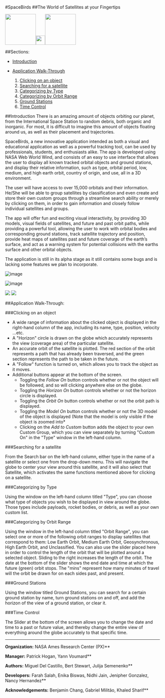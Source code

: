 #SpaceBirds 
##The World of Satellites at your Fingertips

<img src="https://upload.wikimedia.org/wikipedia/commons/thumb/e/e5/NASA_logo.svg/200px-NASA_logo.svg.png" height="100px" /><img src="http://oykun.com/images/journal-header-whitespace.png" width="30px" /><img src="https://upload.wikimedia.org/wikipedia/commons/thumb/6/6e/ESA_logo_simple.svg/200px-ESA_logo_simple.svg.png" height="100px" />

##Sections:

* [Introduction](#introduction)
* [Application Walk-Through](#application-walk-through)

    1. [Clicking on an object](#clicking-on-an-object)
    2. [Searching for a satellite](#searching-for-a-satellite)
    3. [Categorizing by Type](#categorizing-by-type)
    4. [Categorizing by Orbit Range](#categorizing-by-orbit-range)
    5. [Ground Stations](#ground-stations)
    6. [Time Control](#time-control)

##Introduction
There is an amazing amount of objects orbiting our planet, from the International Space Station to random debris, both organic and inorganic. For most, it is difficult to imagine this amount of objects floating around us, as well as their placement and trajectories.

SpaceBirds, a new innovative application intended as both a visual and educational application as well as a powerful tracking tool, can be used by professionals, students, and enthusiasts alike. The app is developed using NASA Web World Wind, and consists of an easy to use interface that allows the user to display all known tracked orbital objects and ground stations, and display their relative information, such as type, orbital period, low, medium, and high earth orbit, country of origin, and use, all in a 3D environment.

The user will have access to over 15,000 orbitals and their information. He/She will be able to group satellites by classification and even create and store their own custom groups through a streamline search ability or merely by clicking on them, in order to gain information and closely follow individual satellites and groups.

The app will offer fun and exciting visual interactivity, by providing 3D models, visual fields of satellites, and future and past orbit paths, while providing a powerful tool, allowing the user to work with orbital bodies and corresponding ground stations, track satellite trajectory and position, provide heat maps of satellites past and future coverage of the earth’s surface, and act as a warning system for potential collisions with the earths surface and other orbital objects.

The application is still in its alpha stage as it still contains some bugs and is lacking some features we plan to incorporate.

![image](https://cloud.githubusercontent.com/assets/19692086/18044330/2fc07996-6d82-11e6-8d3e-2b8e084fab7b.png)

![image](https://cloud.githubusercontent.com/assets/19692086/18044175/534d5db2-6d81-11e6-9e09-e1931e266171.png)

<img src="http://i.imgur.com/KhmyPZ1.png"/>

<img src="http://i.imgur.com/trhnhue.png"/>


##Application Walk-Through:

###Clicking on an object

* A wide range of information about the clicked object is displayed in the right-hand column of the app, including its name, type, position, velocity ...etc. 
* A "Horizon" circle is drawn on the globe which accurately represents the view (coverage area) of the particular satellite.
* An accurate orbit of the satellite is plotted. The red section of the orbit represents a path that has already been traversed, and the green section represents the path to be taken in the future. 
* A "Follow" function is turned on, which allows you to track the object as it moves. 
* Additional buttons appear at the bottom of the screen. 
    * Toggling the *Follow On* button controls whether or not the object will be followed, and so will clicking anywhere else on the globe. 
    * Toggling the *Horizon On* button controls whether or not the horizon circle is displayed.
    * Toggling the *Orbit On* button controls  whether or not the orbit path is displayed.
    * Toggling the *Model On* button controls whether or not the 3D model of the object is displayed (Note that the model is only visible if the object is zoomed into*
    * Clicking on the *Add to Custom* button adds the object to your own Custom Group, which you can view separately by turning "Custom On" in the "Type" window in the left-hand column.
 
###Searching for a satellite

From the Search bar on the left-hand column, either type in the name of a satellite or select one from the drop-down menu. This will navigate the globe to center your view around this satellite, and it will also select that Satellite, which activates the same functions mentioned above for clicking on a satellite. 

###Categorizing by Type

Using the window on the left-hand column titled "Type", you can choose what type of objects you wish to be displayed in view around the globe. Those types include payloads, rocket bodies, or debris, as well as your own custom list.

###Categorizing by Orbit Range

Using the window in the left-hand column titled "Orbit Range", you can select one or more of the following orbit ranges to display satellites that correspond to them: Low Earth Orbit, Medium Earth Orbit, Geosynchronous, High Earth Orbit, and Unclassified. You can also use the slider placed here in order to control the length of the orbit that will be plotted around a selected object. Sliding to the right increases the length of the orbit. The date at the bottom of the slider shows the end date and time at which the future (green) orbit stops. The "mins" represent how many minutes of travel will the orbit be drawn for on each sides past, and present.

###Ground Stations

Using the window titled Ground Stations, you can search for a certain ground station by name, turn ground stations on and off, and add the horizon of the view of a ground station, or clear it. 

###Time Control

The Slider at the bottom of the screen allows you to change the date and time to a past or future value, and thereby change the entire view of everything around the globe accurately to that specific time. 


***

**Organization:** NASA Ames Research Center (PX)**

**Manager:** Patrick Hogan, Yann Voumard**

**Authors:** Miguel Del Castillo, Bert Stewart, Julija Semenenko**

**Developers:** Farah Salah, Enika Biswas, Nidhi Jain, Jenipher Gonzalez, Nancy Hernandez**

**Acknowledgements:** Benjamin Chang, Gabriel Militão, Khaled Sharif**
